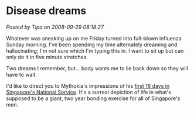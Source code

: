# Disease dreams

*Posted by Tipa on 2008-09-29 08:18:27*

Whatever was sneaking up on me Friday turned into full-blown influenza Sunday morning. I've been spending my time alternately dreaming and hallucinating; I'm not sure which I'm typing this in. I want to sit up but can only do it in five minute stretches.

Two dreams I remember, but... body wants me to lie back down so they will have to wait.

I'd like to direct you to Mythokia's impressions of his [first 16 days in Singapore's National Service](http://blog.mythokia.net/2008/09/29/days-1-to-16/). It's a surreal depiction of life in what's supposed to be a giant, two year bonding exercise for all of Singapore's men.

